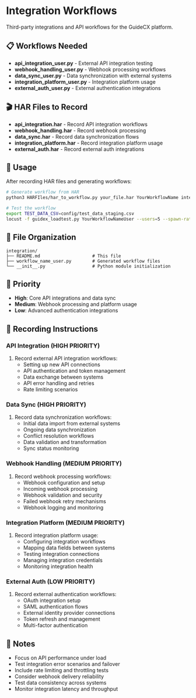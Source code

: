 # Integration Workflows

Third-party integrations and API workflows for the GuideCX platform.

## 📋 Workflows Needed

- **api_integration_user.py** - External API integration testing
- **webhook_handling_user.py** - Webhook processing workflows
- **data_sync_user.py** - Data synchronization with external systems
- **integration_platform_user.py** - Integration platform usage
- **external_auth_user.py** - External authentication integrations

## 🎬 HAR Files to Record

- **api_integration.har** - Record API integration workflows
- **webhook_handling.har** - Record webhook processing
- **data_sync.har** - Record data synchronization flows
- **integration_platform.har** - Record integration platform usage
- **external_auth.har** - Record external auth integrations

## 🚀 Usage

After recording HAR files and generating workflows:

```bash
# Generate workflow from HAR
python3 HARFIles/har_to_workflow.py your_file.har YourWorkflowName integration

# Test the workflow
export TEST_DATA_CSV=config/test_data_staging.csv
locust -f guidex_loadtest.py YourWorkflowNameUser --users=5 --spawn-rate=1
```

## 📁 File Organization

```
integration/
├── README.md                    # This file
├── workflow_name_user.py        # Generated workflow files
└── __init__.py                  # Python module initialization
```

## 🎯 Priority

- **High**: Core API integrations and data sync
- **Medium**: Webhook processing and platform usage
- **Low**: Advanced authentication integrations

## 📝 Recording Instructions

### API Integration (HIGH PRIORITY)
1. Record external API integration workflows:
   - Setting up new API connections
   - API authentication and token management
   - Data exchange between systems
   - API error handling and retries
   - Rate limiting scenarios

### Data Sync (HIGH PRIORITY)
1. Record data synchronization workflows:
   - Initial data import from external systems
   - Ongoing data synchronization
   - Conflict resolution workflows
   - Data validation and transformation
   - Sync status monitoring

### Webhook Handling (MEDIUM PRIORITY)
1. Record webhook processing workflows:
   - Webhook configuration and setup
   - Incoming webhook processing
   - Webhook validation and security
   - Failed webhook retry mechanisms
   - Webhook logging and monitoring

### Integration Platform (MEDIUM PRIORITY)
1. Record integration platform usage:
   - Configuring integration workflows
   - Mapping data fields between systems
   - Testing integration connections
   - Managing integration credentials
   - Monitoring integration health

### External Auth (LOW PRIORITY)
1. Record external authentication workflows:
   - OAuth integration setup
   - SAML authentication flows
   - External identity provider connections
   - Token refresh and management
   - Multi-factor authentication

## 📝 Notes

- Focus on API performance under load
- Test integration error scenarios and failover
- Include rate limiting and throttling tests
- Consider webhook delivery reliability
- Test data consistency across systems
- Monitor integration latency and throughput 